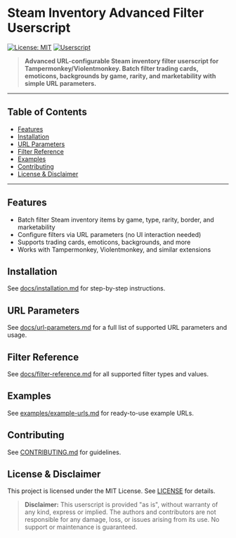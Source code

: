 # Steam Inventory Advanced Filter Userscript

[![License: MIT](https://img.shields.io/badge/License-MIT-yellow.svg)](LICENSE)
[![Userscript](https://img.shields.io/badge/Userscript-Tampermonkey%2FViolentmonkey-blue)](https://www.tampermonkey.net/)

> **Advanced URL-configurable Steam inventory filter userscript for Tampermonkey/Violentmonkey. Batch filter trading cards, emoticons, backgrounds by game, rarity, and marketability with simple URL parameters.**

---

## Table of Contents

- [Features](#features)
- [Installation](#installation)
- [URL Parameters](#url-parameters)
- [Filter Reference](#filter-reference)
- [Examples](#examples)
- [Contributing](#contributing)
- [License & Disclaimer](#license--disclaimer)

---

## Features

- Batch filter Steam inventory items by game, type, rarity, border, and marketability
- Configure filters via URL parameters (no UI interaction needed)
- Supports trading cards, emoticons, backgrounds, and more
- Works with Tampermonkey, Violentmonkey, and similar extensions

## Installation

See [docs/installation.md](docs/installation.md) for step-by-step instructions.

## URL Parameters

See [docs/url-parameters.md](docs/url-parameters.md) for a full list of supported URL parameters and usage.

## Filter Reference

See [docs/filter-reference.md](docs/filter-reference.md) for all supported filter types and values.

## Examples

See [examples/example-urls.md](examples/example-urls.md) for ready-to-use example URLs.

## Contributing

See [CONTRIBUTING.md](.github/CONTRIBUTING.md) for guidelines.

## License & Disclaimer

This project is licensed under the MIT License. See [LICENSE](LICENSE) for details.

> **Disclaimer:** This userscript is provided "as is", without warranty of any kind, express or implied. The authors and contributors are not responsible for any damage, loss, or issues arising from its use. No support or maintenance is guaranteed.
